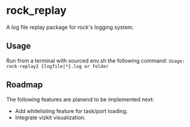 

rock_replay
=============
A log file replay package for rock's logging system.


Usage
-----
Run from a terminal with sourced env.sh the following command:
`Usage: rock-replay2 {logfile|*}.log or folder`

Roadmap
-------
The following features are planend to be implemented next:
* Add whitelisting feature for task/port loading.
* Integrate vizkit visualization.
